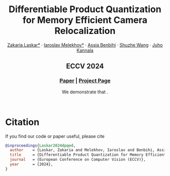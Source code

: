 <p align="center">

  <h1 align="center">Differentiable Product Quantization for Memory Efficient Camera Relocalization</h1>
  <p align="center">
    <a href="https://scholar.google.com/citations?user=kd3XIUkAAAAJ&hl=en/">Zakaria Laskar*</a>
    ·
    <a href="https://imelekhov.com/">Iaroslav Melekhov*</a>
    ·
    <a href="https://abenbihi.github.io/">Assia Benbihi</a>
    ·
    <a href="https://ffrivera0.github.io/">Shuzhe Wang</a>
    ·
    <a href="https://users.aalto.fi/~kannalj1/">Juho Kannala</a>

  </p>
  <h2 align="center">ECCV 2024</h2>
  <h3 align="center"><a href="">Paper</a> | <a href="">Project Page</a> </h3>
  <div align="center"></div>
</p>


<p align="center">
We demonstrate that . 
</p>
<br>

# Citation
If you find our code or paper useful, please cite
```bibtex
@inproceedings{Laskar2024dpqed,
  author    = {Laskar, Zakaria and Melekhov, Iaroslav and Benbihi, Assia and Wang, Shuzhe and Kannala, Juho},
  title     = {Differentiable Product Quantization for Memory Efficient Camera Relocalization},
  journal   = {European Conference on Computer Vision (ECCV)},
  year      = {2024},
}
```